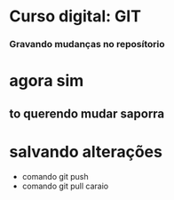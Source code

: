 # Curso digital: GIT

### Gravando mudanças no reposítorio
# agora sim
## to querendo mudar saporra


# salvando alterações

* comando git push
* comando git pull caraio
